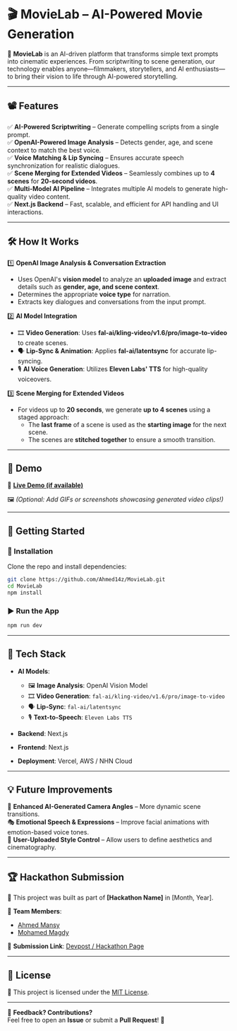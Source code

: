 # 🎬 MovieLab – AI-Powered Movie Generation  

🚀 **MovieLab** is an AI-driven platform that transforms simple text prompts into cinematic experiences. From scriptwriting to scene generation, our technology enables anyone—filmmakers, storytellers, and AI enthusiasts—to bring their vision to life through AI-powered storytelling.  

---

## 📽️ Features  

✅ **AI-Powered Scriptwriting** – Generate compelling scripts from a single prompt.  
✅ **OpenAI-Powered Image Analysis** – Detects gender, age, and scene context to match the best voice.  
✅ **Voice Matching & Lip Syncing** – Ensures accurate speech synchronization for realistic dialogues.  
✅ **Scene Merging for Extended Videos** – Seamlessly combines up to **4 scenes** for **20-second videos**.  
✅ **Multi-Model AI Pipeline** – Integrates multiple AI models to generate high-quality video content.  
✅ **Next.js Backend** – Fast, scalable, and efficient for API handling and UI interactions.  

---

## 🛠️ How It Works  

1️⃣ **OpenAI Image Analysis & Conversation Extraction**  
- Uses OpenAI's **vision model** to analyze an **uploaded image** and extract details such as **gender, age, and scene context**.  
- Determines the appropriate **voice type** for narration.  
- Extracts key dialogues and conversations from the input prompt.  

2️⃣ **AI Model Integration**  
- 🎞️ **Video Generation**: Uses **fal-ai/kling-video/v1.6/pro/image-to-video** to create scenes.  
- 🗣️ **Lip-Sync & Animation**: Applies **fal-ai/latentsync** for accurate lip-syncing.  
- 🎙️ **AI Voice Generation**: Utilizes **Eleven Labs' TTS** for high-quality voiceovers.  

3️⃣ **Scene Merging for Extended Videos**  
- For videos up to **20 seconds**, we generate **up to 4 scenes** using a staged approach:  
  - The **last frame** of a scene is used as the **starting image** for the next scene.  
  - The scenes are **stitched together** to ensure a smooth transition.  

---

## 🎥 Demo  

🔗 **[Live Demo (if available)](https://your-demo-link.com)**  

🖼️ *(Optional: Add GIFs or screenshots showcasing generated video clips!)*  

---

## 🚀 Getting Started  

### 🔧 Installation  

Clone the repo and install dependencies:  

```bash
git clone https://github.com/Ahmed14z/MovieLab.git
cd MovieLab
npm install
```

### ▶️ Run the App  

```bash
npm run dev
```

---

## 📌 Tech Stack  

- **AI Models**:  
  - 🖼️ **Image Analysis**: OpenAI Vision Model  
  - 🎞️ **Video Generation**: `fal-ai/kling-video/v1.6/pro/image-to-video`  
  - 🗣️ **Lip-Sync**: `fal-ai/latentsync`  
  - 🎙️ **Text-to-Speech**: `Eleven Labs TTS`  

- **Backend**: Next.js  
- **Frontend**: Next.js  
- **Deployment**: Vercel, AWS / NHN Cloud  

---

## 💡 Future Improvements  

🚀 **Enhanced AI-Generated Camera Angles** – More dynamic scene transitions.  
🎭 **Emotional Speech & Expressions** – Improve facial animations with emotion-based voice tones.  
🎨 **User-Uploaded Style Control** – Allow users to define aesthetics and cinematography.  

---

## 🏆 Hackathon Submission  

🎯 This project was built as part of **[Hackathon Name]** in [Month, Year].  

🤖 **Team Members**:  
- [Ahmed Mansy](https://github.com/Ahmed14z)  
- [Mohamed Magdy](https://github.com/MohamedMagdy097)  

🔗 **Submission Link**: [Devpost / Hackathon Page](https://hackathon-submission-link.com)  

---

## 📜 License  

📝 This project is licensed under the [MIT License](LICENSE).  

---

💬 **Feedback? Contributions?**  
Feel free to open an **Issue** or submit a **Pull Request**! 🚀  

